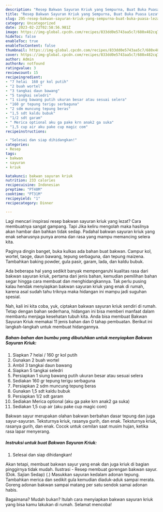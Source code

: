 ```yaml
---
description: "Resep Bakwan Sayuran Kriuk yang Sempurna, Buat Buka Puasa Lezat Sekali"
title: "Resep Bakwan Sayuran Kriuk yang Sempurna, Buat Buka Puasa Lezat Sekali"
slug: 295-resep-bakwan-sayuran-kriuk-yang-sempurna-buat-buka-puasa-lezat-sekali
category: Uncategorized
date: 2023-02-22T02:58:56.981Z
image: https://img-global.cpcdn.com/recipes/833dd0e5743aa5c7/680x482cq70/bakwan-sayuran-kriuk-foto-resep-utama.jpg
hideToc: false
enableToc: true
enableTocContent: false
thumbnail: https://img-global.cpcdn.com/recipes/833dd0e5743aa5c7/680x482cq70/bakwan-sayuran-kriuk-foto-resep-utama.jpg
cover: https://img-global.cpcdn.com/recipes/833dd0e5743aa5c7/680x482cq70/bakwan-sayuran-kriuk-foto-resep-utama.jpg
author: Admin
authorAv: notfound
ratingvalue: 3
reviewcount: 15
recipeingredient:
- "7 helai  160 gr kol putih"
- "2 buah wortel"
- "3 tangkai daun bawang"
- "5 tangkai seledri"
- "1 siung bawang putih ukuran besar atau sesuai selera"
- "160 gr tepung terigu serbaguna"
- "2 sdm muncung tepung beras"
- "1,5 sdt kaldu bubuk"
- "1/2 sdt garam"
- " Merica optional aku ga pake krn anak2 ga suka"
- "1,5 cup air aku pake cup magic com"
recipeinstructions:

- "Selesai dan siap dihidangkan!"
categories:
- Resep
tags:
- bakwan
- sayuran
- kriuk

katakunci: bakwan sayuran kriuk 
nutrition: 233 calories
recipecuisine: Indonesian
preptime: "PT40M"
cooktime: "PT31M"
recipeyield: "1"
recipecategory: Dinner

---
```



Lagi mencari inspirasi resep bakwan sayuran kriuk yang lezat? Cara membuatnya sangat gampang. Tapi Jika keliru mengolah maka hasilnya akan hambar dan bahkan tidak sedap. Padahal bakwan sayuran kriuk yang enak seharusnya punya aroma dan rasa yang mampu memancing selera kita.


Paginya dingin banget, buka kulkas ada bahan buat bakwan. Campur kol, wortel, taoge, daun bawang, tepung serbaguna, dan tepung maizena. Tambahkan baking powder, gula pasir, garam, lada, dan kaldu bubuk.

Ada beberapa hal yang sedikit banyak mempengaruhi kualitas rasa dari bakwan sayuran kriuk, pertama dari jenis bahan, kemudian pemilihan bahan segar hingga cara membuat dan menghidangkannya. Tak perlu pusing kalau hendak menyiapkan bakwan sayuran kriuk yang enak di rumah, karena asal sudah tahu triknya maka hidangan ini mampu jadi suguhan spesial.


Nah, kali ini kita coba, yuk, ciptakan bakwan sayuran kriuk sendiri di rumah. Tetap dengan bahan sederhana, hidangan ini bisa memberi manfaat dalam membantu menjaga kesehatan tubuh kita. Anda bisa membuat Bakwan Sayuran Kriuk memakai 11 jenis bahan dan 0 tahap pembuatan. Berikut ini langkah-langkah untuk membuat hidangannya.

<!--inarticleads1-->

##### Bahan-bahan dan bumbu yang dibutuhkan untuk menyiapkan Bakwan Sayuran Kriuk:

1. Siapkan 7 helai / 160 gr kol putih
1. Gunakan 2 buah wortel
1. Ambil 3 tangkai daun bawang
1. Siapkan 5 tangkai seledri
1. Persiapkan 1 siung bawang putih ukuran besar atau sesuai selera
1. Sediakan 160 gr tepung terigu serbaguna
1. Persiapkan 2 sdm muncung tepung beras
1. Gunakan 1,5 sdt kaldu bubuk
1. Persiapkan 1/2 sdt garam
1. Sediakan  Merica optional (aku ga pake krn anak2 ga suka)
1. Sediakan 1,5 cup air (aku pake cup magic com)


Bakwan sayur merupakan olahan bakwan berbahan dasar tepung dan juga sayur-sayuran. Teksturnya kriuk, rasanya gurih, dan enak. Teksturnya kriuk, rasanya gurih, dan enak. Cocok untuk cemilan saat musim hujan, ketika rasa lapar menyerang. 

<!--inarticleads2-->

##### Instruksi untuk buat Bakwan Sayuran Kriuk:


1. Selesai dan siap dihidangkan!

Akan tetapi, membuat bakwan sayur yang enak dan juga kriuk di bagian pinggirnya tidak mudah. Ilustrasi - Resep membuat gorengan bakwan sayur. (Dok. Sajian Sedap) (.) Masukkan sayuran kedalam adonan tepung. Tambahkan merica dan sedikit gula kemudian diaduk-aduk sampai merata. Goreng adonan bakwan sampai matang per satu sendok samai adonan habis. 

Bagaimana? Mudah bukan? Itulah cara menyiapkan bakwan sayuran kriuk yang bisa kamu lakukan di rumah. Selamat mencoba!
